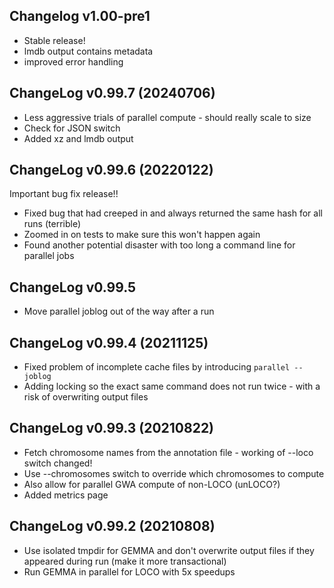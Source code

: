 ## Changelog v1.00-pre1

* Stable release!
* lmdb output contains metadata
* improved error handling

## ChangeLog v0.99.7 (20240706)

* Less aggressive trials of parallel compute - should really scale to size
* Check for JSON switch
* Added xz and lmdb output

## ChangeLog v0.99.6 (20220122)

Important bug fix release!!

* Fixed bug that had creeped in and always returned the same hash for all runs (terrible)
* Zoomed in on tests to make sure this won't happen again
* Found another potential disaster with too long a command line for parallel jobs

## ChangeLog v0.99.5

* Move parallel joblog out of the way after a run

## ChangeLog v0.99.4 (20211125)

* Fixed problem of incomplete cache files by introducing `parallel --joblog`
* Adding locking so the exact same command does not run twice - with a risk of overwriting output files

## ChangeLog v0.99.3 (20210822)

* Fetch chromosome names from the annotation file - working of --loco switch changed!
* Use --chromosomes switch to override which chromosomes to compute
* Also allow for parallel GWA compute of non-LOCO (unLOCO?)
* Added metrics page

## ChangeLog v0.99.2 (20210808)

* Use isolated tmpdir for GEMMA and don't overwrite output files if
  they appeared during run (make it more transactional)
* Run GEMMA in parallel for LOCO with 5x speedups
